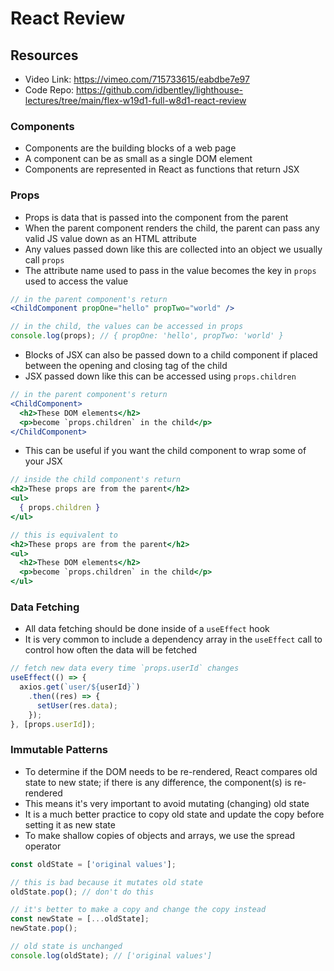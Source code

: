 # React Review

## Resources
 - Video Link: https://vimeo.com/715733615/eabdbe7e97
 - Code Repo: https://github.com/idbentley/lighthouse-lectures/tree/main/flex-w19d1-full-w8d1-react-review

### Components
* Components are the building blocks of a web page
* A component can be as small as a single DOM element
* Components are represented in React as functions that return JSX

### Props
* Props is data that is passed into the component from the parent
* When the parent component renders the child, the parent can pass any valid JS value down as an HTML attribute
* Any values passed down like this are collected into an object we usually call `props`
* The attribute name used to pass in the value becomes the key in `props` used to access the value

```jsx
// in the parent component's return
<ChildComponent propOne="hello" propTwo="world" />

// in the child, the values can be accessed in props
console.log(props); // { propOne: 'hello', propTwo: 'world' }
```

* Blocks of JSX can also be passed down to a child component if placed between the opening and closing tag of the child
* JSX passed down like this can be accessed using `props.children`

```jsx
// in the parent component's return
<ChildComponent>
  <h2>These DOM elements</h2>
  <p>become `props.children` in the child</p>
</ChildComponent>
```

* This can be useful if you want the child component to wrap some of your JSX

```jsx
// inside the child component's return
<h2>These props are from the parent</h2>
<ul>
  { props.children }
</ul>

// this is equivalent to
<h2>These props are from the parent</h2>
<ul>
  <h2>These DOM elements</h2>
  <p>become `props.children` in the child</p>
</ul>
```

### Data Fetching
* All data fetching should be done inside of a `useEffect` hook
* It is very common to include a dependency array in the `useEffect` call to control how often the data will be fetched

```js
// fetch new data every time `props.userId` changes
useEffect(() => {
  axios.get(`user/${userId}`)
    .then((res) => {
      setUser(res.data);
    });
}, [props.userId]);
```

### Immutable Patterns
* To determine if the DOM needs to be re-rendered, React compares old state to new state; if there is any difference, the component(s) is re-rendered
* This means it's very important to avoid mutating (changing) old state
* It is a much better practice to copy old state and update the copy before setting it as new state
* To make shallow copies of objects and arrays, we use the spread operator

```js
const oldState = ['original values'];

// this is bad because it mutates old state
oldState.pop(); // don't do this

// it's better to make a copy and change the copy instead
const newState = [...oldState];
newState.pop();

// old state is unchanged
console.log(oldState); // ['original values']
```
